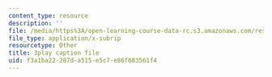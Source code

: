 ```yaml
---
content_type: resource
description: ''
file: /media/https%3A/open-learning-course-data-rc.s3.amazonaws.com/res-6-012-introduction-to-probability-spring-2018/f3a1ba22287da515e5c7e86f683561f4_cCmWW7Hu43A.srt
file_type: application/x-subrip
resourcetype: Other
title: 3play caption file
uid: f3a1ba22-287d-a515-e5c7-e86f683561f4
---
```

